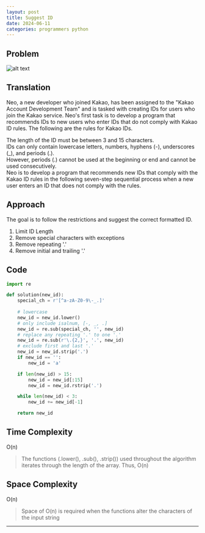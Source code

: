 ```yaml
---
layout: post
title: Suggest ID
date: 2024-06-11
categories: programmers python
---
```


## Problem
![alt text](/blog/public/img/SuggestID.png)

## Translation
Neo, a new developer who joined Kakao, has been assigned to the "Kakao Account Development Team" and is tasked with creating IDs for users who join the Kakao service. Neo's first task is to develop a program that recommends IDs to new users who enter IDs that do not comply with Kakao ID rules. The following are the rules for Kakao IDs.  
  
The length of the ID must be between 3 and 15 characters.  
IDs can only contain lowercase letters, numbers, hyphens (-), underscores (_), and periods (.).  
However, periods (.) cannot be used at the beginning or end and cannot be used consecutively.  
Neo is to develop a program that recommends new IDs that comply with the Kakao ID rules in the following seven-step sequential process when a new user enters an ID that does not comply with the rules.

## Approach
The goal is to follow the restrictions and suggest the correct formatted ID.  
1. Limit ID Length
2. Remove special characters with exceptions
3. Remove repeating '.'
4. Remove initial and trailing '.'

## Code
```python
import re

def solution(new_id):
    special_ch = r'[^a-zA-Z0-9\-_.]'
    
    # lowercase
    new_id = new_id.lower()
    # only include isalnum, [-, _, .]
    new_id = re.sub(special_ch, '', new_id)
    # replace any repeating '.' to one '.'
    new_id = re.sub(r'\.{2,}', '.', new_id)
    # exclude first and last '.'
    new_id = new_id.strip('.')
    if new_id == '':
        new_id = 'a'

    if len(new_id) > 15:
        new_id = new_id[:15]
        new_id = new_id.rstrip('.')

    while len(new_id) < 3:
        new_id += new_id[-1]

    return new_id
```

## Time Complexity
O(n)
> The functions (.lower(), .sub(), .strip()) used throughout the algorithm iterates through the length of the array. Thus, O(n)

## Space Complexity
O(n)
> Space of O(n) is required when the functions alter the characters of the input string

---